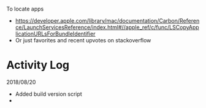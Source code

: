To locate apps
- https://developer.apple.com/library/mac/documentation/Carbon/Reference/LaunchServicesReference/index.html#//apple_ref/c/func/LSCopyApplicationURLsForBundleIdentifier
- Or just favorites and recent upvotes on stackoverflow


# Activity Log

2018/08/20

- Added build version script
- 
